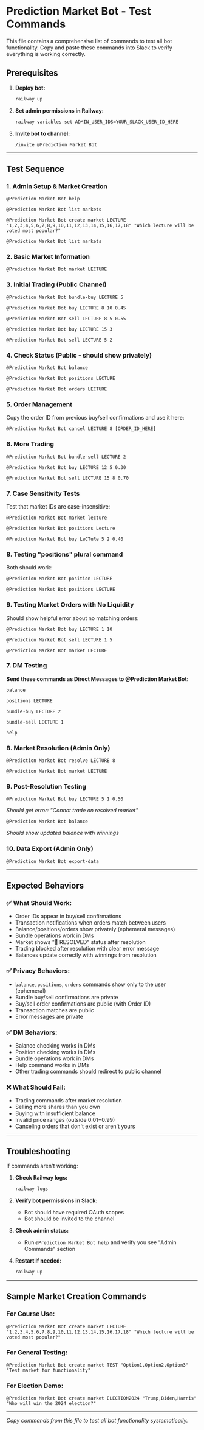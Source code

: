 # Prediction Market Bot - Test Commands

This file contains a comprehensive list of commands to test all bot functionality. Copy and paste these commands into Slack to verify everything is working correctly.

## Prerequisites

1. **Deploy bot:**
   ```bash
   railway up
   ```

2. **Set admin permissions in Railway:**
   ```bash
   railway variables set ADMIN_USER_IDS=YOUR_SLACK_USER_ID_HERE
   ```

3. **Invite bot to channel:**
   ```
   /invite @Prediction Market Bot
   ```

---

## Test Sequence

### 1. Admin Setup & Market Creation
```
@Prediction Market Bot help
```

```
@Prediction Market Bot list markets
```

```
@Prediction Market Bot create market LECTURE "1,2,3,4,5,6,7,8,9,10,11,12,13,14,15,16,17,18" "Which lecture will be voted most popular?"
```

```
@Prediction Market Bot list markets
```

### 2. Basic Market Information
```
@Prediction Market Bot market LECTURE
```

### 3. Initial Trading (Public Channel)
```
@Prediction Market Bot bundle-buy LECTURE 5
```

```
@Prediction Market Bot buy LECTURE 8 10 0.45
```

```
@Prediction Market Bot sell LECTURE 8 5 0.55
```

```
@Prediction Market Bot buy LECTURE 15 3
```

```
@Prediction Market Bot sell LECTURE 5 2
```

### 4. Check Status (Public - should show privately)
```
@Prediction Market Bot balance
```

```
@Prediction Market Bot positions LECTURE
```

```
@Prediction Market Bot orders LECTURE
```

### 5. Order Management
Copy the order ID from previous buy/sell confirmations and use it here:
```
@Prediction Market Bot cancel LECTURE 8 [ORDER_ID_HERE]
```

### 6. More Trading
```
@Prediction Market Bot bundle-sell LECTURE 2
```

```
@Prediction Market Bot buy LECTURE 12 5 0.30
```

```
@Prediction Market Bot sell LECTURE 15 8 0.70
```

### 7. Case Sensitivity Tests
Test that market IDs are case-insensitive:
```
@Prediction Market Bot market lecture
```

```
@Prediction Market Bot positions Lecture
```

```
@Prediction Market Bot buy LeCTuRe 5 2 0.40
```

### 8. Testing "positions" plural command
Both should work:
```
@Prediction Market Bot position LECTURE
```

```
@Prediction Market Bot positions LECTURE
```

### 9. Testing Market Orders with No Liquidity
Should show helpful error about no matching orders:
```
@Prediction Market Bot buy LECTURE 1 10
```

```
@Prediction Market Bot sell LECTURE 1 5
```

```
@Prediction Market Bot market LECTURE
```

### 7. DM Testing
**Send these commands as Direct Messages to @Prediction Market Bot:**

```
balance
```

```
positions LECTURE
```

```
bundle-buy LECTURE 2
```

```
bundle-sell LECTURE 1
```

```
help
```

### 8. Market Resolution (Admin Only)
```
@Prediction Market Bot resolve LECTURE 8
```

```
@Prediction Market Bot market LECTURE
```

### 9. Post-Resolution Testing
```
@Prediction Market Bot buy LECTURE 5 1 0.50
```
*Should get error: "Cannot trade on resolved market"*

```
@Prediction Market Bot balance
```
*Should show updated balance with winnings*

### 10. Data Export (Admin Only)
```
@Prediction Market Bot export-data
```

---

## Expected Behaviors

### ✅ What Should Work:
- Order IDs appear in buy/sell confirmations
- Transaction notifications when orders match between users
- Balance/positions/orders show privately (ephemeral messages)
- Bundle operations work in DMs
- Market shows "🏁 RESOLVED" status after resolution
- Trading blocked after resolution with clear error message
- Balances update correctly with winnings from resolution

### ✅ Privacy Behaviors:
- `balance`, `positions`, `orders` commands show only to the user (ephemeral)
- Bundle buy/sell confirmations are private
- Buy/sell order confirmations are public (with Order ID)
- Transaction matches are public
- Error messages are private

### ✅ DM Behaviors:
- Balance checking works in DMs
- Position checking works in DMs  
- Bundle operations work in DMs
- Help command works in DMs
- Other trading commands should redirect to public channel

### ❌ What Should Fail:
- Trading commands after market resolution
- Selling more shares than you own
- Buying with insufficient balance
- Invalid price ranges (outside $0.01-$0.99)
- Canceling orders that don't exist or aren't yours

---

## Troubleshooting

If commands aren't working:

1. **Check Railway logs:**
   ```bash
   railway logs
   ```

2. **Verify bot permissions in Slack:**
   - Bot should have required OAuth scopes
   - Bot should be invited to the channel

3. **Check admin status:**
   - Run `@Prediction Market Bot help` and verify you see "Admin Commands" section

4. **Restart if needed:**
   ```bash
   railway up
   ```

---

## Sample Market Creation Commands

### For Course Use:
```
@Prediction Market Bot create market LECTURE "1,2,3,4,5,6,7,8,9,10,11,12,13,14,15,16,17,18" "Which lecture will be voted most popular?"
```

### For General Testing:
```
@Prediction Market Bot create market TEST "Option1,Option2,Option3" "Test market for functionality"
```

### For Election Demo:
```
@Prediction Market Bot create market ELECTION2024 "Trump,Biden,Harris" "Who will win the 2024 election?"
```

---

*Copy commands from this file to test all bot functionality systematically.*